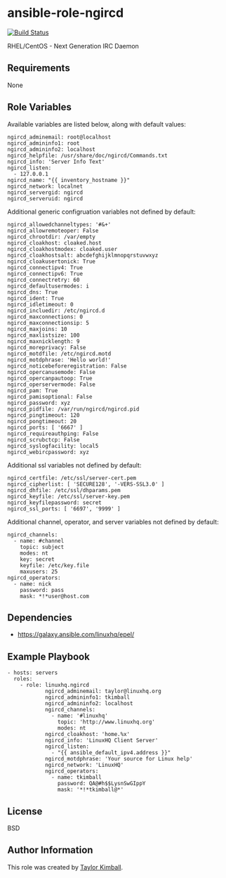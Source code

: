 # ansible-role-ngircd

[![Build Status](https://travis-ci.org/linuxhq/ansible-role-ngircd.svg?branch=master)](https://travis-ci.org/linuxhq/ansible-role-ngircd)

RHEL/CentOS - Next Generation IRC Daemon

## Requirements

None

## Role Variables

Available variables are listed below, along with default values:

    ngircd_adminemail: root@localhost
    ngircd_admininfo1: root
    ngircd_admininfo2: localhost
    ngircd_helpfile: /usr/share/doc/ngircd/Commands.txt
    ngircd_info: 'Server Info Text'
    ngircd_listen:
      - 127.0.0.1
    ngircd_name: "{{ inventory_hostname }}"
    ngircd_network: localnet
    ngircd_servergid: ngircd
    ngircd_serveruid: ngircd

Additional generic configruation variables not defined by default:

    ngircd_allowedchanneltypes: '#&+'
    ngircd_allowremoteoper: False
    ngircd_chrootdir: /var/empty
    ngircd_cloakhost: cloaked.host
    ngircd_cloakhostmodex: cloaked.user
    ngircd_cloakhostsalt: abcdefghijklmnopqrstuvwxyz
    ngircd_cloakusertonick: True
    ngircd_connectipv4: True
    ngircd_connectipv6: True
    ngircd_connectretry: 60
    ngircd_defaultusermodes: i
    ngircd_dns: True
    ngircd_ident: True
    ngircd_idletimeout: 0
    ngircd_incluedir: /etc/ngircd.d
    ngircd_maxconnections: 0
    ngircd_maxconnectionsip: 5
    ngircd_maxjoins: 10
    ngircd_maxlistsize: 100
    ngircd_maxnicklength: 9
    ngircd_moreprivacy: False
    ngircd_motdfile: /etc/ngircd.motd
    ngircd_motdphrase: 'Hello world!'
    ngircd_noticebeforeregistration: False
    ngircd_opercanusemode: False
    ngircd_opercanpautoop: True
    ngircd_operservermode: False
    ngircd_pam: True
    ngircd_pamisoptional: False
    ngircd_password: xyz
    ngircd_pidfile: /var/run/ngircd/ngircd.pid
    ngircd_pingtimeout: 120
    ngircd_pongtimeout: 20
    ngircd_ports: [ '6667' ] 
    ngircd_requireauthping: False
    ngircd_scrubctcp: False
    ngircd_syslogfacility: local5
    ngircd_webircpassword: xyz

Additional ssl variables not defined by default:

    ngircd_certfile: /etc/ssl/server-cert.pem
    ngircd_cipherlist: [ 'SECURE128', '-VERS-SSL3.0' ]
    ngircd_dhfile: /etc/ssl/dhparams.pem
    ngircd_keyfile: /etc/ssl/server-key.pem
    ngircd_keyfilepassword: secret
    ngircd_ssl_ports: [ '6697', '9999' ]

Additional channel, operator, and server variables not defined by default:

    ngircd_channels:
      - name: #channel
        topic: subject
        modes: nt
        key: secret
        keyfile: /etc/key.file
        maxusers: 25
    ngircd_operators:
      - name: nick
        password: pass
        mask: *!*user@host.com

## Dependencies

 * https://galaxy.ansible.com/linuxhq/epel/

## Example Playbook

    - hosts: servers
      roles:
        - role: linuxhq.ngircd
                ngircd_adminemail: taylor@linuxhq.org
                ngircd_admininfo1: tkimball
                ngircd_admininfo2: localhost
                ngircd_channels:
                  - name: '#linuxhq'
                    topic: 'http://www.linuxhq.org'
                    modes: nt
                ngircd_cloakhost: 'home.%x'
                ngircd_info: 'LinuxHQ Client Server'
                ngircd_listen:
                  - "{{ ansible_default_ipv4.address }}"
                ngircd_motdphrase: 'Your source for Linux help'
                ngircd_network: 'LinuxHQ'
                ngircd_operators:
                  - name: tkimball
                    password: QA@#h$$LysnSwGIppY
                    mask: '*!*tkimball@*'

## License

BSD

## Author Information

This role was created by [Taylor Kimball](http://www.linuxhq.org).
